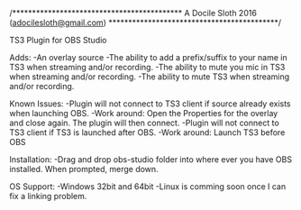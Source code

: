 /*******************************************
A Docile Sloth 2016 (adocilesloth@gmail.com)
*******************************************/

TS3 Plugin for OBS Studio

Adds:
-An overlay source
-The ability to add a prefix/suffix to your
 name in TS3 when streaming and/or recording.
-The ability to mute you mic in TS3 when
 streaming and/or recording.
-The ability to mute TS3 when streaming
 and/or recording.
 
Known Issues:
-Plugin will not connect to TS3 client if
 source already exists when launching OBS.
 -Work around:
  Open the Properties for the overlay and
  close again. The plugin will then connect.
-Plugin will not connect to TS3 client if
 TS3 is launched after OBS.
 -Work around:
  Launch TS3 before OBS
  
Installation:
-Drag and drop obs-studio folder into
 where ever you have OBS installed. When
 prompted, merge down.
 
OS Support:
-Windows 32bit and 64bit
-Linux is comming soon once I can fix a linking
 problem.